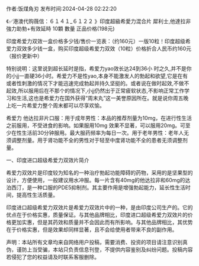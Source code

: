 <p>作者:饭煤角刃 发布时间:2024-04-28 02:22:20</p>
<p>《✅港澳代购薇信：６１４１_６１２２ 》印度超級希愛力混合片 犀利士,他達拉非 強力助勃+有效延時 10顆 數量 正品价格(198元) </p>
									<p>印度希爱力双效一盒价格多少钱/售价一览表：（约160元）一版10粒！印度超级希爱力双效多少钱一盒，购买印度超级希爱力双效（10粒）价格折合人民币约160元（报价更新中）</p><p></p><p>特别说明：这里说到超长延时是指，希爱力yao效长达24到36小 时之久,并不是你的小jj一直硬36小时。希爱力不是性yao,本身不能激发人的勃起和欲望,它是在有或者性刺激的情况下才能迅速完成勃起并持久坚挺的。或者说在做时起效,不做不起效,所以服用后在不那个的情况下,小jj仍然出于正常疲软状态,不影响正常工作学习和生活,这也是希爱力在国外获得“周末丸”这一美誉原因所在。就是说你周五晚上吃一片希爱力整个周末都可以尽享欢愉。</p><p>希爱力 他达拉非片口服：用于成年男性：本品的推荐剂量为10mg，在进行性生活之前服用，不受进食的影响。如果服用10mg 效果不显著，可以服用20mg。可至少在性生活前30分钟服用。最大服药频率为每日一次。用于老年男性：老年人无须调整剂量。用于肾功能不全的男性对于轻至中度肾功能不全的患者无须调整剂量。</p><p>一、印度进口超级希爱力双效片简介</p><p>希爱力双效片是印度较为知名的一种治疗勃起功能障碍的药物，采用的是坚果型的设计，方便使用，一般建议用水冲服。每一片含有40mg的他达拉非和60mg的达泊西汀，是一种口服的PDE5抑制剂。其主要作用是增强勃起能力，延长性生活时间，提高性生活质量。</p><p>印度进口超级希爱力双效片是希爱力双效片中的一种，是由印度公司生产的。它的优点在于价格实惠，质量保证。与其他品牌相比，印度进口超级希爱力双效片的价格更加实惠，但是其药效和质量并不会因此而有所影响。与其他品牌相比，其优势在于价格实惠，但是效果却同样显著，且不会给使用者带来不良的副作用。</p>				声明：本站所有文章均来自网络用户投稿，需要消费、投资的项目请注意识别真伪，谨防上当受骗，本站只负责信息刊登，不提供内容鉴别及纠纷问题。投稿内容若侵犯了您的权益请及时联系客服删除。				
